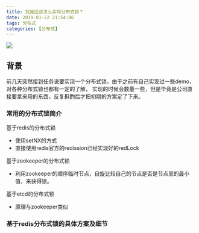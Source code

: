 ```yaml
---
title: 究竟应该怎么实现分布式锁？
date: 2019-01-22 21:54:06
tags: 分布式
categories: [分布式]
---
```

![](http://ww1.sinaimg.cn/large/006Cwrd9gy1fzfs9sj3xkj31hc0u07de.jpg)
## 背景
前几天突然接到任务说要实现一个分布式锁，由于之前有自己实现过一些demo，对各种分布式锁也都有一定的了解，
实现的时候会数量一些，但是毕竟是公司直接要拿来用的东西，反复斟酌后才把初期的方案定了下来。

### 常用的分布式锁简介
基于redis的分布式锁
- 使用setNX的方式
- 直接使用redis官方的redission已经实现好的redLock

基于zookeeper的分布式锁
- 利用zookeeper的顺序临时节点，自旋比较自己的节点是否是节点里的最小值，来获得锁。

基于etcd的分布式锁
- 原理与zookeeper类似

### 基于redis分布式锁的具体方案及细节


